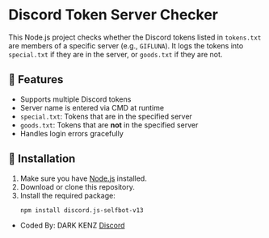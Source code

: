 # Discord Token Server Checker

This Node.js project checks whether the Discord tokens listed in `tokens.txt` are members of a specific server (e.g., `GIFLUNA`). It logs the tokens into `special.txt` if they are in the server, or `goods.txt` if they are not.

## 🚀 Features

- Supports multiple Discord tokens
- Server name is entered via CMD at runtime
- `special.txt`: Tokens that are in the specified server
- `goods.txt`: Tokens that are **not** in the specified server
- Handles login errors gracefully

## 🔧 Installation

1. Make sure you have [Node.js](https://nodejs.org/) installed.
2. Download or clone this repository.
3. Install the required package:
   ```bash
   npm install discord.js-selfbot-v13


- Coded By: DARK KENZ
[Discord](https://discord.com/users/787475535483633684)

